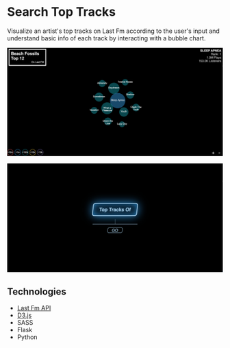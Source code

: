 # Search Top Tracks

Visualize an artist's top tracks on Last Fm according to the user's input and understand basic info of each track by interacting with a bubble chart.

![Bubble Chart](https://github.com/leey611/artist_top_tracks/blob/master/images/example.png)

![Form](https://github.com/leey611/artist_top_tracks/blob/master/images/form.png)

## Technologies

- [Last Fm API](https://www.last.fm/api/)
- [D3.js](https://d3js.org/)
- SASS
- Flask
- Python

